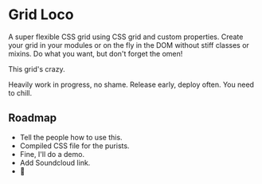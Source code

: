 # Grid Loco

A super flexible CSS grid using CSS grid and custom properties.
Create your grid in your modules or on the fly in the DOM without
stiff classes or mixins. Do what you want, but don't forget the omen!

This grid's crazy.

Heavily work in progress, no shame.
Release early, deploy often.
You need to chill.


## Roadmap

* Tell the people how to use this.
* Compiled CSS file for the purists.
* Fine, I'll do a demo.
* Add Soundcloud link.
* 👀

